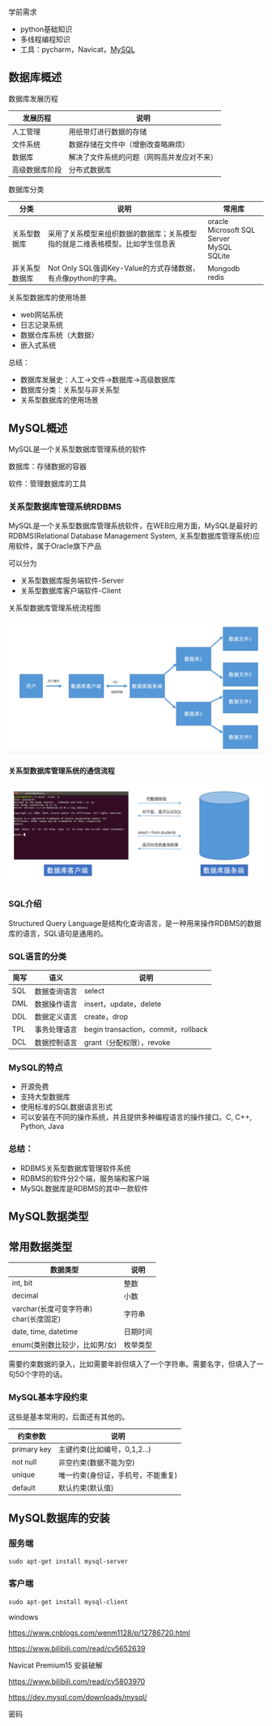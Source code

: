 学前需求

- python基础知识
- 多线程编程知识
- 工具：pycharm，Navicat，[MySQL](https://www.mysql.com/)



## 数据库概述

数据库发展历程

| 发展历程       | 说明                                       |
| -------------- | ------------------------------------------ |
| 人工管理       | 用纸带灯进行数据的存储                     |
| 文件系统       | 数据存储在文件中（增删改查略麻烦）         |
| 数据库         | 解决了文件系统的问题（网购高并发应对不来） |
| 高级数据库阶段 | 分布式数据库                               |

数据库分类

| 分类           | 说明                                                         | 常用库                                            |
| -------------- | ------------------------------------------------------------ | ------------------------------------------------- |
| 关系型数据库   | 采用了关系模型来组织数据的数据库；关系模型指的就是二维表格模型。比如学生信息表 | oracle<br>Microsoft SQL Server<br>MySQL<br>SQLite |
| 非关系型数据库 | Not Only SQL强调Key-Value的方式存储数据，有点像python的字典。 | Mongodb<br>redis                                  |



关系型数据库的使用场景

- web网站系统
- 日志记录系统
- 数据仓库系统（大数据）
- 嵌入式系统



总结：

- 数据库发展史：人工->文件->数据库->高级数据库
- 数据库分类：关系型与非关系型
- 关系型数据库的使用场景



## MySQL概述

MySQL是一个关系型数据库管理系统的软件

数据库：存储数据的容器

软件：管理数据库的工具



### 关系型数据库管理系统RDBMS

MySQL是一个关系型数据库管理系统软件，在WEB应用方面，MySQL是最好的RDBMS(Relational Database Management System, 关系型数据库管理系统)应用软件，属于Oracle旗下产品



可以分为

- 关系型数据库服务端软件-Server
- 关系型数据库客户端软件-Client

关系型数据库管理系统流程图

![](img/关系型数据库管理系统流程图.png)



#### 关系型数据库管理系统的通信流程

![image-20200722142957368](img/关系型数据库管理系统的通信流程.png)

### SQL介绍

Structured Query Language是结构化查询语言，是一种用来操作RDBMS的数据库的语言，SQL语句是通用的。



### SQL语言的分类

| 简写 | 语义         | 说明                                |
| ---- | ------------ | ----------------------------------- |
| SQL  | 数据查询语言 | select                              |
| DML  | 数据操作语言 | insert，update，delete              |
| DDL  | 数据定义语言 | create，drop                        |
| TPL  | 事务处理语言 | begin transaction，commit，rollback |
| DCL  | 数据控制语言 | grant（分配权限），revoke           |



### MySQL的特点

- 开源免费
- 支持大型数据库
- 使用标准的SQL数据语言形式
- 可以安装在不同的操作系统，并且提供多种编程语言的操作接口。C, C++, Python, Java



### 总结：

- RDBMS关系型数据库管理软件系统
- RDBMS的软件分2个端，服务端和客户端
- MySQL数据库是RDBMS的其中一款软件

## MySQL数据类型

## 常用数据类型

| 数据类型                                   | 说明     |
| ------------------------------------------ | -------- |
| int, bit                                   | 整数     |
| decimal                                    | 小数     |
| varchar(长度可变字符串)<br> char(长度固定) | 字符串   |
| date, time, datetime                       | 日期时间 |
| enum(类别数比较少，比如男/女)              | 枚举类型 |

需要约束数据的录入，比如需要年龄但填入了一个字符串。需要名字，但填入了一句50个字符的话。



### MySQL基本字段约束

这些是基本常用的，后面还有其他的。

| 约束参数    | 说明                               |
| ----------- | ---------------------------------- |
| primary key | 主键约束(比如编号，0,1,2...)       |
| not null    | 非空约束(数据不能为空)             |
| unique      | 唯一约束(身份证，手机号，不能重复) |
| default     | 默认约束(默认值)                   |

## MySQL数据库的安装

### 服务端

```
sudo apt-get install mysql-server
```

### 客户端

```
sudo apt-get install mysql-client
```



windows

https://www.cnblogs.com/wenm1128/p/12786720.html

https://www.bilibili.com/read/cv5652639

Navicat Premium15 安装破解

https://www.bilibili.com/read/cv5803970

https://dev.mysql.com/downloads/mysql/

密码

